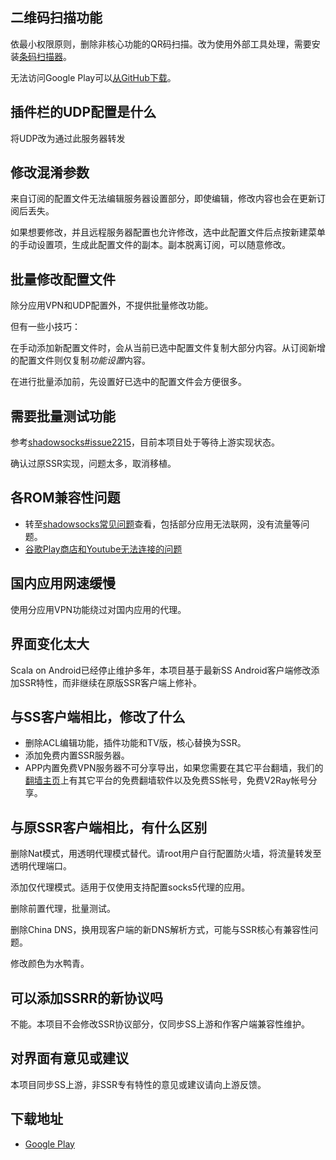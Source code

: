 ## 二维码扫描功能

依最小权限原则，删除非核心功能的QR码扫描。改为使用外部工具处理，需要安装[条码扫描器](https://play.google.com/store/apps/details?id=com.google.zxing.client.android)。

无法访问Google Play可以[从GitHub下载](https://github.com/shadowsocksRb/zxing-android/releases/latest)。

## 插件栏的UDP配置是什么

将UDP改为通过此服务器转发

## 修改混淆参数

来自订阅的配置文件无法编辑服务器设置部分，即使编辑，修改内容也会在更新订阅后丢失。

如果想要修改，并且远程服务器配置也允许修改，选中此配置文件后点按新建菜单的手动设置项，生成此配置文件的副本。副本脱离订阅，可以随意修改。

## 批量修改配置文件

除分应用VPN和UDP配置外，不提供批量修改功能。

但有一些小技巧：

在手动添加新配置文件时，会从当前已选中配置文件复制大部分内容。从订阅新增的配置文件则仅复制*功能设置*内容。

在进行批量添加前，先设置好已选中的配置文件会方便很多。

## 需要批量测试功能

参考[shadowsocks#issue2215](https://github.com/shadowsocks/shadowsocks-android/issues/2215)，目前本项目处于等待上游实现状态。

确认过原SSR实现，问题太多，取消移植。

## 各ROM兼容性问题

* 转至[shadowsocks常见问题](https://github.com/shadowsocks/shadowsocks-android/blob/master/.github/faq.md#why-is-my-rom-not-supported)查看，包括部分应用无法联网，没有流量等问题。
* [谷歌Play商店和Youtube无法连接的问题](https://github.com/shadowsocks/luci-app-shadowsocks/issues/174)

## 国内应用网速缓慢

使用分应用VPN功能绕过对国内应用的代理。

## 界面变化太大

Scala on Android已经停止维护多年，本项目基于最新SS Android客户端修改添加SSR特性，而非继续在原版SSR客户端上修补。

## 与SS客户端相比，修改了什么

* 删除ACL编辑功能，插件功能和TV版，核心替换为SSR。
* 添加免费内置SSR服务器。
* APP内置免费VPN服务器不可分享导出，如果您需要在其它平台翻墙，我们的[翻墙主页](https://github.com/bannedbook/fanqiang/wiki)上有其它平台的免费翻墙软件以及免费SS帐号，免费V2Ray帐号分享。

## 与原SSR客户端相比，有什么区别

删除Nat模式，用透明代理模式替代。请root用户自行配置防火墙，将流量转发至透明代理端口。

添加仅代理模式。适用于仅使用支持配置socks5代理的应用。

删除前置代理，批量测试。

删除China DNS，换用现客户端的新DNS解析方式，可能与SSR核心有兼容性问题。

修改颜色为水鸭青。

## 可以添加SSRR的新协议吗

不能。本项目不会修改SSR协议部分，仅同步SS上游和作客户端兼容性维护。

## 对界面有意见或建议

本项目同步SS上游，非SSR专有特性的意见或建议请向上游反馈。

## 下载地址

* [Google Play](https://play.google.com/store/apps/details?id=free.ssr.proxy.SpeedUp.VPN)

